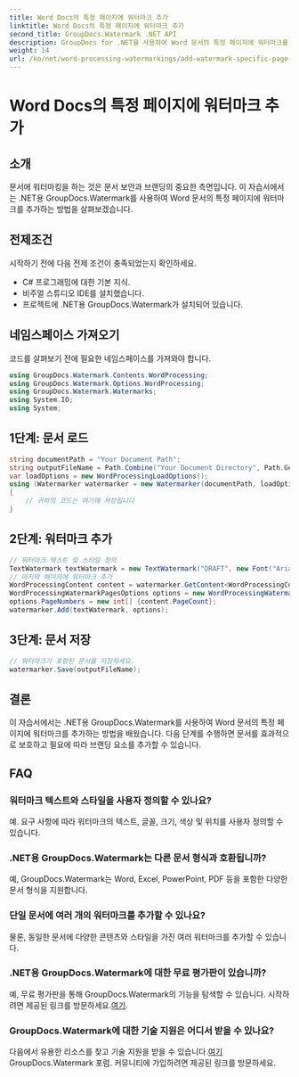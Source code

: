 ```yaml
---
title: Word Docs의 특정 페이지에 워터마크 추가
linktitle: Word Docs의 특정 페이지에 워터마크 추가
second_title: GroupDocs.Watermark .NET API
description: GroupDocs for .NET을 사용하여 Word 문서의 특정 페이지에 워터마크를 추가하는 방법을 알아보세요. 콘텐츠를 손쉽게 보호하세요.
weight: 14
url: /ko/net/word-processing-watermarkings/add-watermark-specific-page-word-docs/
---
```


# Word Docs의 특정 페이지에 워터마크 추가

## 소개
문서에 워터마킹을 하는 것은 문서 보안과 브랜딩의 중요한 측면입니다. 이 자습서에서는 .NET용 GroupDocs.Watermark를 사용하여 Word 문서의 특정 페이지에 워터마크를 추가하는 방법을 살펴보겠습니다.
## 전제조건
시작하기 전에 다음 전제 조건이 충족되었는지 확인하세요.
- C# 프로그래밍에 대한 기본 지식.
- 비주얼 스튜디오 IDE를 설치했습니다.
- 프로젝트에 .NET용 GroupDocs.Watermark가 설치되어 있습니다.

## 네임스페이스 가져오기
코드를 살펴보기 전에 필요한 네임스페이스를 가져와야 합니다.
```csharp
using GroupDocs.Watermark.Contents.WordProcessing;
using GroupDocs.Watermark.Options.WordProcessing;
using GroupDocs.Watermark.Watermarks;
using System.IO;
using System;
```
## 1단계: 문서 로드
```csharp
string documentPath = "Your Document Path";
string outputFileName = Path.Combine("Your Document Directory", Path.GetFileName(documentPath));
var loadOptions = new WordProcessingLoadOptions();
using (Watermarker watermarker = new Watermarker(documentPath, loadOptions))
{
    // 귀하의 코드는 여기에 저장됩니다
}
```
## 2단계: 워터마크 추가
```csharp
// 워터마크 텍스트 및 스타일 정의
TextWatermark textWatermark = new TextWatermark("DRAFT", new Font("Arial", 42));
// 마지막 페이지에 워터마크 추가
WordProcessingContent content = watermarker.GetContent<WordProcessingContent>();
WordProcessingWatermarkPagesOptions options = new WordProcessingWatermarkPagesOptions();
options.PageNumbers = new int[] {content.PageCount};
watermarker.Add(textWatermark, options);
```
## 3단계: 문서 저장
```csharp
// 워터마크가 포함된 문서를 저장하세요.
watermarker.Save(outputFileName);
```

## 결론
이 자습서에서는 .NET용 GroupDocs.Watermark를 사용하여 Word 문서의 특정 페이지에 워터마크를 추가하는 방법을 배웠습니다. 다음 단계를 수행하면 문서를 효과적으로 보호하고 필요에 따라 브랜딩 요소를 추가할 수 있습니다.
## FAQ
### 워터마크 텍스트와 스타일을 사용자 정의할 수 있나요?
예. 요구 사항에 따라 워터마크의 텍스트, 글꼴, 크기, 색상 및 위치를 사용자 정의할 수 있습니다.
### .NET용 GroupDocs.Watermark는 다른 문서 형식과 호환됩니까?
예, GroupDocs.Watermark는 Word, Excel, PowerPoint, PDF 등을 포함한 다양한 문서 형식을 지원합니다.
### 단일 문서에 여러 개의 워터마크를 추가할 수 있나요?
물론, 동일한 문서에 다양한 콘텐츠와 스타일을 가진 여러 워터마크를 추가할 수 있습니다.
### .NET용 GroupDocs.Watermark에 대한 무료 평가판이 있습니까?
 예, 무료 평가판을 통해 GroupDocs.Watermark의 기능을 탐색할 수 있습니다. 시작하려면 제공된 링크를 방문하세요.[여기](https://releases.groupdocs.com/).
### GroupDocs.Watermark에 대한 기술 지원은 어디서 받을 수 있나요?
 다음에서 유용한 리소스를 찾고 기술 지원을 받을 수 있습니다.[여기](https://forum.groupdocs.com/c/watermark/19)GroupDocs.Watermark 포럼. 커뮤니티에 가입하려면 제공된 링크를 방문하세요.